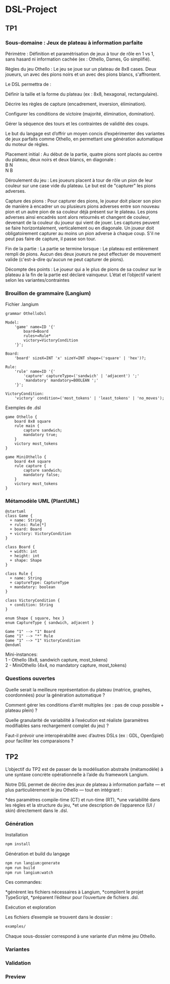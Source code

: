 # DSL-Project

## TP1

### Sous-domaine : Jeux de plateau à information parfaite
Périmètre : Définition et paramétrisation de jeux à tour de rôle en 1 vs 1, sans hasard ni information cachée (ex : Othello, Dames, Go simplifié).

Règles du jeu Othello :
Le jeu se joue sur un plateau de 8x8 cases. Deux joueurs, un avec des pions noirs et un avec des pions blancs, s'affrontent.

Le DSL permettra de :

Définir la taille et la forme du plateau (ex : 8x8, hexagonal, rectangulaire).

Décrire les règles de capture (encadrement, inversion, élimination).

Configurer les conditions de victoire (majorité, élimination, domination).

Gérer la séquence des tours et les contraintes de validité des coups.

Le but du langage est d’offrir un moyen concis d’expérimenter des variantes de jeux parfaits comme Othello, en permettant une génération automatique du moteur de règles.

Placement initial : Au début de la partie, quatre pions sont placés au centre du plateau, deux noirs et deux blancs, en diagonale :
<br>
B N
<br>
N B

Déroulement du jeu : Les joueurs placent à tour de rôle un pion de leur couleur sur une case vide du plateau. Le but est de "capturer" les pions adverses.

Capture des pions : Pour capturer des pions, le joueur doit placer son pion de manière à encadrer un ou plusieurs pions adverses entre son nouveau pion et un autre pion de sa couleur déjà présent sur le plateau. Les pions adverses ainsi encadrés sont alors retournés et changent de couleur, devenant de la couleur du joueur qui vient de jouer.
Les captures peuvent se faire horizontalement, verticalement ou en diagonale.
Un joueur doit obligatoirement capturer au moins un pion adverse à chaque coup. S'il ne peut pas faire de capture, il passe son tour.

Fin de la partie : La partie se termine lorsque :
Le plateau est entièrement rempli de pions.
Aucun des deux joueurs ne peut effectuer de mouvement valide (c'est-à-dire qu'aucun ne peut capturer de pions).

Décompte des points : Le joueur qui a le plus de pions de sa couleur sur le plateau à la fin de la partie est déclaré vainqueur.
L’état et l’objectif varient selon les variantes/contraintes



### Brouillon de grammaire (Langium)

Fichier .langium

```langium
grammar OthelloDsl

Model:
    'game' name=ID '{'
        board=Board
        rules+=Rule*
        victory=VictoryCondition
    '}';

Board:
    'board' sizeX=INT 'x' sizeY=INT shape=('square' | 'hex')?;

Rule:
    'rule' name=ID '{'
        'capture' captureType=('sandwich' | 'adjacent') ';'
        'mandatory' mandatory=BOOLEAN ';'
    '}';

VictoryCondition:
    'victory' condition=('most_tokens' | 'least_tokens' | 'no_moves');
```
Exemples de .dsl

```dsl
game Othello {
    board 8x8 square
    rule main {
        capture sandwich;
        mandatory true;
    }
    victory most_tokens
}
```

```dsl
game MiniOthello {
    board 4x4 square
    rule capture {
        capture sandwich;
        mandatory false;
    }
    victory most_tokens
}
```


### Métamodèle UML (PlantUML)

```PlantUML
@startuml
class Game {
  + name: String
  + rules: Rule[*]
  + board: Board
  + victory: VictoryCondition
}

class Board {
  + width: int
  + height: int
  + shape: Shape
}

class Rule {
  + name: String
  + captureType: CaptureType
  + mandatory: boolean
}

class VictoryCondition {
  + condition: String
}

enum Shape { square, hex }
enum CaptureType { sandwich, adjacent }

Game "1" --> "1" Board
Game "1" --> "*" Rule
Game "1" --> "1" VictoryCondition
@enduml
```

Mini-instances:<br>
1 - Othello (8x8, sandwich capture, most_tokens)<br>
2 - MiniOthello (4x4, no mandatory capture, most_tokens)



### Questions ouvertes

Quelle serait la meilleure représentation du plateau (matrice, graphes, coordonnées) pour la génération automatique ?

Comment gérer les conditions d’arrêt multiples (ex : pas de coup possible + plateau plein) ?

Quelle granularité de variabilité à l’exécution est réaliste (paramètres modifiables sans rechargement complet du jeu) ?

Faut-il prévoir une interopérabilité avec d’autres DSLs (ex : GDL, OpenSpiel) pour faciliter les comparaisons ?


## TP2

L’objectif du TP2 est de passer de la modélisation abstraite (métamodèle) à une syntaxe concrète opérationnelle à l’aide du framework Langium.

Notre DSL permet de décrire des jeux de plateau à information parfaite — et plus particulièrement le jeu Othello — tout en intégrant :

*des paramètres compile-time (CT) et run-time (RT),
*une variabilité dans les règles et la structure du jeu,
*et une description de l’apparence (UI / skin) directement dans le .dsl.

### Génération

Installation

```bash
npm install
```

Génération et build du langage

```bash
npm run langium:generate
npm run build
npm run langium:watch
```

Ces commandes:

*génèrent les fichiers nécessaires à Langium,
*compilent le projet TypeScript,
*préparent l’éditeur pour l’ouverture de fichiers .dsl.


Exécution et exploration

Les fichiers d’exemple se trouvent dans le dossier :

```bash
examples/
```

Chaque sous-dossier correspond à une variante d’un même jeu Othello.

### Variantes

### Validation

### Preview
